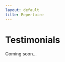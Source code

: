 ```yaml
---
layout: default
title: Repertoire
---
```


<div class="post">
	<h1 class="pageTitle">Testimonials</h1>

<p>Coming soon...</p>

</div>
